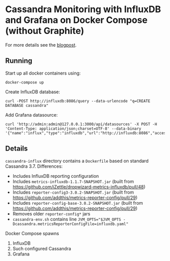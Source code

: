 # Cassandra Monitoring with InfluxDB and Grafana on Docker Compose (without Graphite)

For more details see the [blogpost](https://softwaremill.com/cassandra-monitoring-part-3/).

## Running

Start up all docker containers using:
```
docker-compose up
```

Create InfluxDB database:
```
curl -POST http://influxdb:8086/query --data-urlencode "q=CREATE DATABASE cassandra"
```

Add Grafana datasource:
```
curl 'http://admin:admin@127.0.0.1:3000/api/datasources' -X POST -H 'Content-Type: application/json;charset=UTF-8' --data-binary '{"name":"influx","type":"influxdb","url":"http://influxdb:8086","access":"proxy","isDefault":true,"database":"cassandra","user":"admin","password":"admin"}'
```

## Details

`cassandra-influx` directory contains a `Dockerfile` based on standard Cassandra 3.7. Differences:
* Includes InfluxDB reporting configuration
* Includes `metrics-influxdb-1.1.7-SNAPSHOT.jar` (built from https://github.com/iZettle/dropwizard-metrics-influxdb/pull/48)
* Includes `reporter-config3-3.0.2-SNAPSHOT.jar` (built from https://github.com/addthis/metrics-reporter-config/pull/29)
* Includes `reporter-config-base-3.0.2-SNAPSHOT.jar` (built from https://github.com/addthis/metrics-reporter-config/pull/29)
* Removes older `reporter-config*` jars
* `cassandra-env.sh` contains line `JVM_OPTS="$JVM_OPTS -Dcassandra.metricsReporterConfigFile=influxdb.yaml"`

Docker Compose spawns 

1. InfluxDB
2. Such configured Cassandra
3. Grafana

